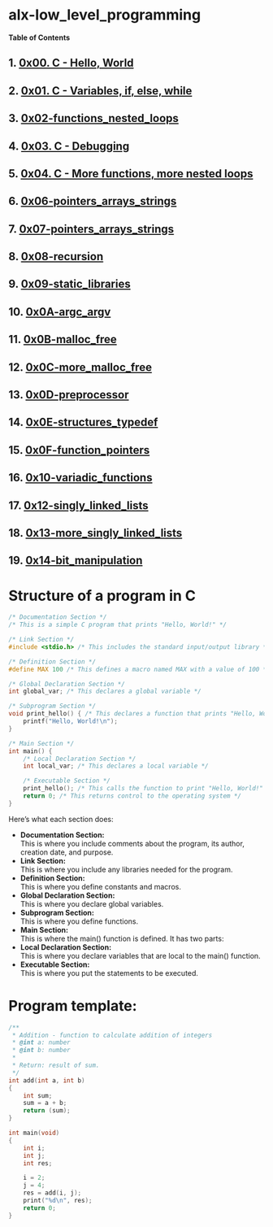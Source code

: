 # alx-low_level_programming
**Table of Contents**
## 1. [0x00. C - Hello, World](https://github.com/Stevecmd/alx-low_level_programming/tree/master/0x00-hello_world)
## 2. [0x01. C - Variables, if, else, while](https://github.com/Stevecmd/alx-low_level_programming/tree/master/0x00-hello_world)
## 3. [0x02-functions_nested_loops](https://github.com/Stevecmd/alx-low_level_programming/tree/master/0x02-functions_nested_loops)
## 4. [0x03. C - Debugging](https://github.com/Stevecmd/alx-low_level_programming/tree/master/0x02-functions_nested_loops)
## 5. [0x04. C - More functions, more nested loops](https://github.com/Stevecmd/alx-low_level_programming/tree/master/0x04-more_functions_nested_loops)
## 6. [0x06-pointers_arrays_strings](https://github.com/Stevecmd/alx-low_level_programming/tree/master/0x06-pointers_arrays_strings)
## 7. [0x07-pointers_arrays_strings](https://github.com/Stevecmd/alx-low_level_programming/tree/master/0x07-pointers_arrays_strings)
## 8. [0x08-recursion](https://github.com/Stevecmd/alx-low_level_programming/tree/master/0x08-recursion)
## 9. [0x09-static_libraries](https://github.com/Stevecmd/alx-low_level_programming/tree/master/0x09-static_libraries)
## 10. [0x0A-argc_argv](https://github.com/Stevecmd/alx-low_level_programming/tree/master/0x0A-argc_argv)
## 11. [0x0B-malloc_free](https://github.com/Stevecmd/alx-low_level_programming/tree/master/0x0B-malloc_free)
## 12. [0x0C-more_malloc_free](https://github.com/Stevecmd/alx-low_level_programming/tree/master/0x0C-more_malloc_free)
## 13. [0x0D-preprocessor](https://github.com/Stevecmd/alx-low_level_programming/tree/master/0x0D-preprocessor)
## 14. [0x0E-structures_typedef](https://github.com/Stevecmd/alx-low_level_programming/tree/master/0x0E-structures_typedef)
## 15. [0x0F-function_pointers](https://github.com/Stevecmd/alx-low_level_programming/tree/master/0x0F-function_pointers)
## 16. [0x10-variadic_functions](https://github.com/Stevecmd/alx-low_level_programming/tree/master/0x10-variadic_functions)
## 17. [0x12-singly_linked_lists](https://github.com/Stevecmd/alx-low_level_programming/tree/master/0x12-singly_linked_lists)
## 18. [0x13-more_singly_linked_lists](https://github.com/Stevecmd/alx-low_level_programming/tree/master/0x13-more_singly_linked_lists)
## 19. [0x14-bit_manipulation](https://github.com/Stevecmd/alx-low_level_programming/tree/master/0x14-bit_manipulation)


# Structure of a program in C
```c
/* Documentation Section */
/* This is a simple C program that prints "Hello, World!" */

/* Link Section */
#include <stdio.h> /* This includes the standard input/output library */

/* Definition Section */
#define MAX 100 /* This defines a macro named MAX with a value of 100 */

/* Global Declaration Section */
int global_var; /* This declares a global variable */

/* Subprogram Section */
void print_hello() { /* This declares a function that prints "Hello, World!" */
    printf("Hello, World!\n");
}

/* Main Section */
int main() {
    /* Local Declaration Section */
    int local_var; /* This declares a local variable */

    /* Executable Section */
    print_hello(); /* This calls the function to print "Hello, World!" */
    return 0; /* This returns control to the operating system */
}
```
Here’s what each section does:

- **Documentation Section:** <br />
This is where you include comments about the program, its author, creation date, and purpose.
- **Link Section:** <br />
This is where you include any libraries needed for the program.
- **Definition Section:** <br />
This is where you define constants and macros.
- **Global Declaration Section:** <br />
This is where you declare global variables.
- **Subprogram Section:** <br />
This is where you define functions.
- **Main Section:** <br />
This is where the main() function is defined. It has two parts:
- **Local Declaration Section:** <br />
This is where you declare variables that are local to the main() function.
- **Executable Section:** <br />
This is where you put the statements to be executed.

# Program template:
```c
/**
 * Addition - function to calculate addition of integers
 * @int a: number
 * @int b: number
 *
 * Return: result of sum.
 */
int add(int a, int b)
{
    int sum;
    sum = a + b;
    return (sum);
}

int main(void)
{
    int i;
    int j;
    int res;

    i = 2;
    j = 4;
    res = add(i, j);
    print("%d\n", res);
    return 0;
}
```


